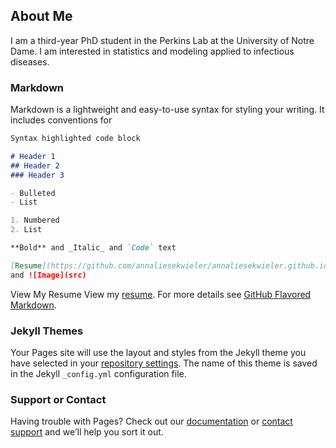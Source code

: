 ## About Me

I am a third-year PhD student in the Perkins Lab at the University of Notre Dame. I am interested in statistics and modeling applied to infectious diseases.

### Markdown

Markdown is a lightweight and easy-to-use syntax for styling your writing. It includes conventions for

```markdown
Syntax highlighted code block

# Header 1
## Header 2
### Header 3

- Bulleted
- List

1. Numbered
2. List

**Bold** and _Italic_ and `Code` text

[Resume](https://github.com/annaliesekwieler/annaliesekwieler.github.io/blob/master/resume.html) 
and ![Image](src)


```


View My Resume
View my <a href="https://github.com/annaliesekwieler/annaliesekwieler.github.io/blob/master/Resume.pdf">resume</a>.
For more details see [GitHub Flavored Markdown](https://guides.github.com/features/mastering-markdown/).

### Jekyll Themes

Your Pages site will use the layout and styles from the Jekyll theme you have selected in your [repository settings](https://github.com/annaliesekwieler/annaliesekwieler.github.io/settings). The name of this theme is saved in the Jekyll `_config.yml` configuration file.

### Support or Contact

Having trouble with Pages? Check out our [documentation](https://docs.github.com/categories/github-pages-basics/) or [contact support](https://github.com/contact) and we’ll help you sort it out.

